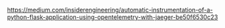 https://medium.com/insiderengineering/automatic-instrumentation-of-a-python-flask-application-using-opentelemetry-with-jaeger-be50f6530c23
